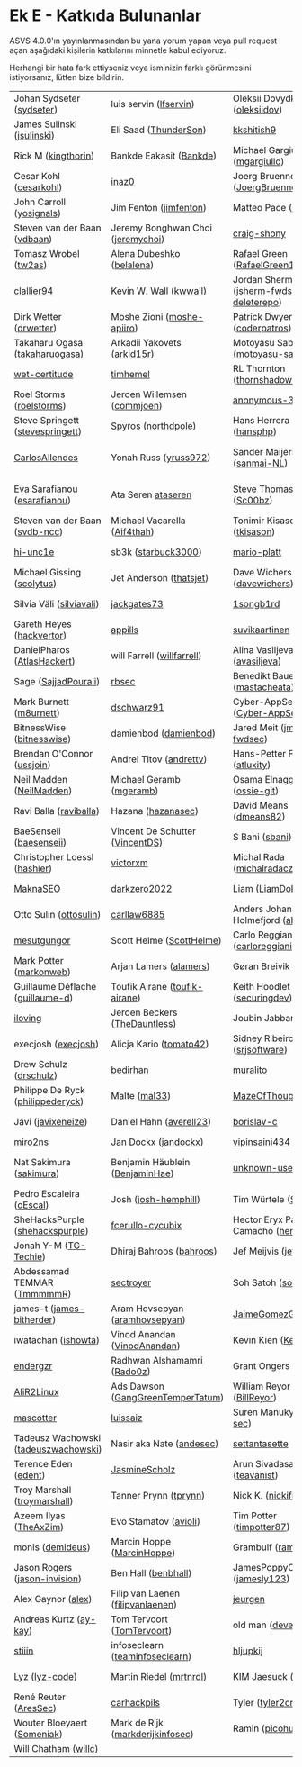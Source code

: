 # Ek E - Katkıda Bulunanlar

ASVS 4.0.0'ın yayınlanmasından bu yana yorum yapan veya pull request açan aşağıdaki kişilerin katkılarını minnetle kabul ediyoruz.

Herhangi bir hata fark ettiyseniz veya isminizin farklı görünmesini istiyorsanız, lütfen bize bildirin.

| | | | |
|---|---|---|---|
| Johan Sydseter ([sydseter](https://github.com/sydseter)) | luis servin ([lfservin](https://github.com/lfservin)) | Oleksii Dovydkov ([oleksiidov](https://github.com/oleksiidov)) | IZUKA Masahiro ([maizuka](https://github.com/maizuka))  |
| James Sulinski ([jsulinski](https://github.com/jsulinski)) | Eli Saad ([ThunderSon](https://github.com/ThunderSon)) | [kkshitish9](https://github.com/kkshitish9) | Andrew van der Stock ([vanderaj](https://github.com/vanderaj))  |
| Rick M ([kingthorin](https://github.com/kingthorin)) | Bankde Eakasit ([Bankde](https://github.com/Bankde)) | Michael Gargiullo ([mgargiullo](https://github.com/mgargiullo)) | Raphael Dunant ([Racater](https://github.com/Racater))  |
| Cesar Kohl ([cesarkohl](https://github.com/cesarkohl)) | [inaz0](https://github.com/inaz0) | Joerg Bruenner ([JoergBruenner](https://github.com/JoergBruenner)) | David Deatherage ([securitydave](https://github.com/securitydave))  |
| John Carroll  ([yosignals](https://github.com/yosignals)) | Jim Fenton ([jimfenton](https://github.com/jimfenton)) | Matteo Pace ([M4tteoP](https://github.com/M4tteoP)) | Sebastien gioria ([SPoint42](https://github.com/SPoint42))  |
| Steven van der Baan ([vdbaan](https://github.com/vdbaan)) | Jeremy Bonghwan Choi ([jeremychoi](https://github.com/jeremychoi)) | [craig-shony](https://github.com/craig-shony) | Riccardo Sirigu ([ricsirigu](https://github.com/ricsirigu))  |
| Tomasz Wrobel ([tw2as](https://github.com/tw2as)) | Alena Dubeshko ([belalena](https://github.com/belalena)) | Rafael Green ([RafaelGreen1](https://github.com/RafaelGreen1)) | [mjang-cobalt](https://github.com/mjang-cobalt)  |
| [clallier94](https://github.com/clallier94) | Kevin W. Wall ([kwwall](https://github.com/kwwall)) | Jordan Sherman ([jsherm-fwdsec](https://github.com/jsherm-fwdsec) / [deleterepo](https://github.com/deleterepo)) | Ingo Rauner ([ingo-rauner](https://github.com/ingo-rauner))  |
| Dirk Wetter ([drwetter](https://github.com/drwetter)) | Moshe Zioni ([moshe-apiiro](https://github.com/moshe-apiiro)) | Patrick Dwyer ([coderpatros](https://github.com/coderpatros)) | David Clarke ([davidclarke-au](https://github.com/davidclarke-au))  |
| Takaharu Ogasa ([takaharuogasa](https://github.com/takaharuogasa)) | Arkadii Yakovets ([arkid15r](https://github.com/arkid15r)) | Motoyasu Saburi ([motoyasu-saburi](https://github.com/motoyasu-saburi)) | [leirn](https://github.com/leirn)  |
| [wet-certitude](https://github.com/wet-certitude) | [timhemel](https://github.com/timhemel) | RL Thornton ([thornshadow99](https://github.com/thornshadow99)) | Thomas Bandt ([aspnetde](https://github.com/aspnetde))  |
| Roel Storms ([roelstorms](https://github.com/roelstorms)) | Jeroen Willemsen ([commjoen](https://github.com/commjoen)) | [anonymous-31](https://github.com/anonymous-31) | Kamran Saifullah ([deFr0ggy](https://github.com/deFr0ggy))  |
| Steve Springett ([stevespringett](https://github.com/stevespringett)) | Spyros ([northdpole](https://github.com/northdpole)) | Hans Herrera ([hansphp](https://github.com/hansphp)) | [Marx314](https://github.com/Marx314)  |
| [CarlosAllendes](https://github.com/CarlosAllendes) | Yonah Russ ([yruss972](https://github.com/yruss972)) | Sander Maijers ([sanmai-NL](https://github.com/sanmai-NL)) | Luboš Bretschneider  ([bretik](https://github.com/bretik))  |
| Eva Sarafianou ([esarafianou](https://github.com/esarafianou)) | Ata Seren [ataseren](https://github.com/ataseren) | Steve Thomas ([Sc00bz](https://github.com/Sc00bz)) | Dominique RIGHETTO ([righettod](https://github.com/righettod))  |
| Steven van der Baan ([svdb-ncc](https://github.com/svdb-ncc)) | Michael Vacarella ([Aif4thah](https://github.com/Aif4thah)) | Tonimir Kisasondi ([tkisason](https://github.com/tkisason)) | Stefan Streichsbier ([streichsbaer](https://github.com/streichsbaer))  |
| [hi-unc1e](https://github.com/hi-unc1e) | sb3k ([starbuck3000](https://github.com/starbuck3000)) | [mario-platt](https://github.com/mario-platt) | Devdatta Akhawe ([devd](https://github.com/devd))  |
| Michael Gissing ([scolytus](https://github.com/scolytus)) | Jet Anderson ([thatsjet](https://github.com/thatsjet)) | Dave Wichers ([davewichers](https://github.com/davewichers)) | Jonny Schnittger ([JonnySchnittger](https://github.com/JonnySchnittger))  |
| Silvia Väli ([silviavali](https://github.com/silviavali)) | [jackgates73](https://github.com/jackgates73) | [1songb1rd](https://github.com/1songb1rd) | Timur - ([timurozkul](https://github.com/timurozkul))  |
| Gareth Heyes ([hackvertor](https://github.com/hackvertor)) | [appills](https://github.com/appills) | [suvikaartinen](https://github.com/suvikaartinen) | chaals ([chaals](https://github.com/chaals))  |
| DanielPharos ([AtlasHackert](https://github.com/AtlasHackert)) | will Farrell ([willfarrell](https://github.com/willfarrell)) | Alina Vasiljeva ([avasiljeva](https://github.com/avasiljeva)) | Paul McCann ([ismisepaul](https://github.com/ismisepaul))  |
| Sage ([SajjadPourali](https://github.com/SajjadPourali)) | [rbsec](https://github.com/rbsec) | Benedikt Bauer ([mastacheata](https://github.com/mastacheata)) | James Jardine ([jamesjardine](https://github.com/jamesjardine))  |
| Mark Burnett ([m8urnett](https://github.com/m8urnett)) | [dschwarz91](https://github.com/dschwarz91) | Cyber-AppSec ([Cyber-AppSec](https://github.com/Cyber-AppSec)) | [Tib3rius](https://github.com/Tib3rius)  |
| BitnessWise ([bitnesswise](https://github.com/bitnesswise)) | damienbod ([damienbod](https://github.com/damienbod)) | Jared Meit ([jmeit-fwdsec](https://github.com/jmeit-fwdsec)) | Stefan Seelmann ([sseelmann](https://github.com/sseelmann))  |
| Brendan O'Connor ([ussjoin](https://github.com/ussjoin)) | Andrei Titov ([andrettv](https://github.com/andrettv)) | Hans-Petter Fjeld ([atluxity](https://github.com/atluxity)) | [markehack](https://github.com/markehack)  |
| Neil Madden ([NeilMadden](https://github.com/NeilMadden)) | Michael Geramb ([mgeramb](https://github.com/mgeramb)) | Osama Elnaggar ([ossie-git](https://github.com/ossie-git)) | [mackowski](https://github.com/mackowski)  |
| Ravi Balla ([raviballa](https://github.com/raviballa)) | Hazana ([hazanasec](https://github.com/hazanasec)) | David Means ([dmeans82](https://github.com/dmeans82)) | Alexander Stein ([tohch4](https://github.com/tohch4))  |
| BaeSenseii ([baesenseii](https://github.com/baesenseii)) | Vincent De Schutter ([VincentDS](https://github.com/VincentDS)) | S Bani ([sbani](https://github.com/sbani)) | Mitsuaki Akiyama ([mak1yama](https://github.com/mak1yama))  |
| Christopher Loessl ([hashier](https://github.com/hashier)) | [victorxm](https://github.com/victorxm) | Michal Rada ([michalradacz](https://github.com/michalradacz)) | Veeresh Devireddy ([drveresh](https://github.com/drveresh))  |
| [MaknaSEO](https://github.com/MaknaSEO) | [darkzero2022](https://github.com/darkzero2022) | Liam ([LiamDobbelaere](https://github.com/LiamDobbelaere)) | Frank Denis ([jedisct1](https://github.com/jedisct1))  |
| Otto Sulin ([ottosulin](https://github.com/ottosulin)) | [carllaw6885](https://github.com/carllaw6885) | Anders Johan Holmefjord ([aholmis](https://github.com/aholmis)) | Richard Fritsch ([rfricz](https://github.com/rfricz))  |
| [mesutgungor](https://github.com/mesutgungor) | Scott Helme ([ScottHelme](https://github.com/ScottHelme)) | Carlo Reggiani ([carloreggiani](https://github.com/carloreggiani)) | Suyash Srivastava ([suyash5053](https://github.com/suyash5053))  |
| Mark Potter ([markonweb](https://github.com/markonweb)) | Arjan Lamers ([alamers](https://github.com/alamers)) | Gøran Breivik ([gobrtg](https://github.com/gobrtg)) | [flo-blg](https://github.com/flo-blg)  |
| Guillaume Déflache ([guillaume-d](https://github.com/guillaume-d)) | Toufik Airane ([toufik-airane](https://github.com/toufik-airane)) | Keith Hoodlet ([securingdev](https://github.com/securingdev)) | Sinner ([SoftwareSinner](https://github.com/SoftwareSinner))  |
| [iloving](https://github.com/iloving) | Jeroen Beckers ([TheDauntless](https://github.com/TheDauntless)) | Joubin Jabbari ([joubin](https://github.com/joubin)) | yu fujioka ([fujiokayu](https://github.com/fujiokayu))  |
| execjosh ([execjosh](https://github.com/execjosh)) | Alicja Kario ([tomato42](https://github.com/tomato42)) | Sidney Ribeiro ([srjsoftware](https://github.com/srjsoftware)) | Gabriel Marquet ([Gby56](https://github.com/Gby56))  |
| Drew Schulz ([drschulz](https://github.com/drschulz)) | [bedirhan](https://github.com/bedirhan) | [muralito](https://github.com/muralito) | Ronnie Flathers ([ropnop](https://github.com/ropnop))  |
| Philippe De Ryck ([philippederyck](https://github.com/philippederyck)) | Malte ([mal33](https://github.com/mal33)) | [MazeOfThoughts](https://github.com/MazeOfThoughts) | Andreas Falk ([andifalk](https://github.com/andifalk))  |
| Javi ([javixeneize](https://github.com/javixeneize)) | Daniel Hahn ([averell23](https://github.com/averell23)) | [borislav-c](https://github.com/borislav-c) | Robin Wood ([digininja](https://github.com/digininja))  |
| [miro2ns](https://github.com/miro2ns) | Jan Dockx ([jandockx](https://github.com/jandockx)) | [vipinsaini434](https://github.com/vipinsaini434) | [priyanshukumar397](https://github.com/priyanshukumar397)  |
| Nat Sakimura ([sakimura](https://github.com/sakimura)) | Benjamin Häublein ([BenjaminHae](https://github.com/BenjaminHae)) | [unknown-user-from](https://github.com/unknown-user-from) | Ali Ramazan TAŞDELEN ([alitasdln](https://github.com/alitasdln))  |
| Pedro Escaleira ([oEscal](https://github.com/oEscal)) | Josh ([josh-hemphill](https://github.com/josh-hemphill)) | Tim Würtele ([SECtim](https://github.com/SECtim)) | AviD ([avidouglen](https://github.com/avidouglen))  |
| SheHacksPurple ([shehackspurple](https://github.com/shehackspurple)) | [fcerullo-cycubix](https://github.com/fcerullo-cycubix) | Hector Eryx Paredes Camacho ([heryxpc](https://github.com/heryxpc)) | Irene Michlin ([irene221b](https://github.com/irene221b))  |
| Jonah Y-M ([TG-Techie](https://github.com/TG-Techie)) | Dhiraj Bahroos ([bahroos](https://github.com/bahroos)) | Jef Meijvis ([jefmeijvis](https://github.com/jefmeijvis)) | [IzmaDoesItbeta](https://github.com/IzmaDoesItbeta)  |
| Abdessamad TEMMAR ([TmmmmmR](https://github.com/TmmmmmR)) | [sectroyer](https://github.com/sectroyer) | Soh Satoh ([sohsatoh](https://github.com/sohsatoh)) | [regoravalaz](https://github.com/regoravalaz)  |
| james-t ([james-bitherder](https://github.com/james-bitherder)) | Aram Hovsepyan ([aramhovsepyan](https://github.com/aramhovsepyan)) | [JaimeGomezGarciaSan](https://github.com/JaimeGomezGarciaSan) | [ValdiGit01](https://github.com/ValdiGit01)  |
| iwatachan ([ishowta](https://github.com/ishowta)) | Vinod Anandan ([VinodAnandan](https://github.com/VinodAnandan)) | Kevin Kien ([KevinKien](https://github.com/KevinKien)) | [paul-williamson-swoop](https://github.com/paul-williamson-swoop)  |
| [endergzr](https://github.com/endergzr) | Radhwan Alshamamri ([Rado0z](https://github.com/Rado0z)) | Grant Ongers ([rewtd](https://github.com/rewtd)) | Cure53 ([cure53](https://github.com/cure53))  |
| [AliR2Linux](https://github.com/AliR2Linux) | Ads Dawson ([GangGreenTemperTatum](https://github.com/GangGreenTemperTatum)) | William Reyor ([BillReyor](https://github.com/BillReyor)) | gabe ([gcrow](https://github.com/gcrow))  |
| [mascotter](https://github.com/mascotter) | [luissaiz](https://github.com/luissaiz) | Suren Manukyan ([vx-sec](https://github.com/vx-sec)) | Piotr Gliźniewicz  ([pglizniewicz](https://github.com/pglizniewicz))  |
| Tadeusz Wachowski ([tadeuszwachowski](https://github.com/tadeuszwachowski)) | Nasir aka Nate ([andesec](https://github.com/andesec)) | [settantasette](https://github.com/settantasette) | Lars Haulin ([LarsH](https://github.com/LarsH))  |
| Terence Eden ([edent](https://github.com/edent)) | [JasmineScholz](https://github.com/JasmineScholz) | Arun Sivadasan ([teavanist](https://github.com/teavanist)) | Yusuf GÜR ([yusuffgur](https://github.com/yusuffgur))  |
| Troy Marshall ([troymarshall](https://github.com/troymarshall)) | Tanner Prynn ([tprynn](https://github.com/tprynn)) | Nick K. ([nickific](https://github.com/nickific)) | [raoul361](https://github.com/raoul361)  |
| Azeem Ilyas ([TheAxZim](https://github.com/TheAxZim)) | Evo Stamatov ([avioli](https://github.com/avioli)) | Tim Potter ([timpotter87](https://github.com/timpotter87)) | Gavin Ray ([GavinRay97](https://github.com/GavinRay97))  |
| monis ([demideus](https://github.com/demideus)) | Marcin Hoppe ([MarcinHoppe](https://github.com/MarcinHoppe)) | Grambulf ([ramshazar](https://github.com/ramshazar)) | Jordan Pike ([computersarebad](https://github.com/computersarebad))  |
| Jason Rogers ([jason-invision](https://github.com/jason-invision)) | Ben Hall ([benbhall](https://github.com/benbhall)) | JamesPoppyCock ([jamesly123](https://github.com/jamesly123)) | WhiteHackLabs ([whitehacklabs](https://github.com/whitehacklabs))  |
| Alex Gaynor ([alex](https://github.com/alex)) | Filip van Laenen ([filipvanlaenen](https://github.com/filipvanlaenen)) | [jeurgen](https://github.com/jeurgen) | [GraoMelo](https://github.com/GraoMelo)  |
| Andreas Kurtz ([ay-kay](https://github.com/ay-kay)) | Tom Tervoort ([TomTervoort](https://github.com/TomTervoort)) | old man ([deveras](https://github.com/deveras)) | Marco Schnüriger ([marcortw](https://github.com/marcortw))  |
| [stiiin](https://github.com/stiiin) | infoseclearn ([teaminfoseclearn](https://github.com/teaminfoseclearn)) | [hljupkij](https://github.com/hljupkij) | Noe ([nmarher](https://github.com/nmarher))  |
| Lyz ([lyz-code](https://github.com/lyz-code)) | Martin Riedel ([mrtnrdl](https://github.com/mrtnrdl)) | KIM Jaesuck ([tcaesvk](https://github.com/tcaesvk)) | Barbara Schachner ([bschach](https://github.com/bschach))  |
| René Reuter ([AresSec](https://github.com/AresSec)) | [carhackpils](https://github.com/carhackpils) | Tyler ([tyler2cr](https://github.com/tyler2cr)) | Hugo ([hasousa](https://github.com/hasousa))  |
| Wouter Bloeyaert ([Someniak](https://github.com/Someniak)) | Mark de Rijk ([markderijkinfosec](https://github.com/markderijkinfosec)) | Ramin ([picohub](https://github.com/picohub)) | Philip D. Turner ([philipdturner](https://github.com/philipdturner))  |
| Will Chatham ([willc](https://github.com/willc))  |
